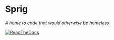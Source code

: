 # Sprig

*A home to code that would otherwise be homeless*

[![ReadTheDocs](https://readthedocs.org/projects/sprig/badge/?version=stable)](https://sprig.readthedocs.io/en/stable/?badge=stable)
